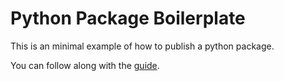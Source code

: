 # Python Package Boilerplate

This is an minimal example of how to publish a python package.

You can follow along with the [guide](https://nrempel.com/how-to-publish-a-python-package-to-pypi).
